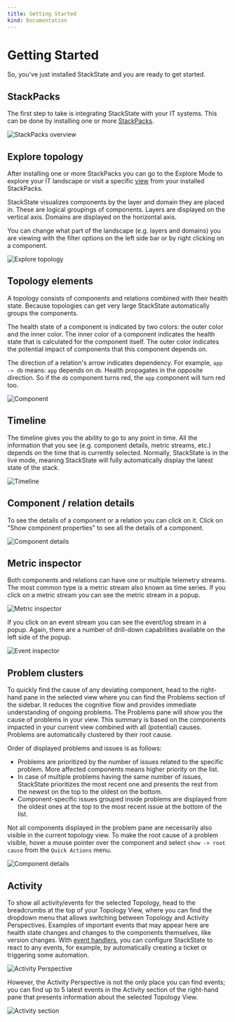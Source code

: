 ```yaml
---
title: Getting Started
kind: Documentation
---
```


# Getting Started

So, you've just installed StackState and you are ready to get started.

## StackPacks

The first step to take is integrating StackState with your IT systems. This can be done by installing one or more [StackPacks](integrations/).

![StackPacks overview](.gitbook/assets/01_stackpacks.png)

## Explore topology

After installing one or more StackPacks you can go to the Explore Mode to explore your IT landscape or visit a specific [view](use/views.md) from your installed StackPacks.

StackState visualizes components by the layer and domain they are placed in. These are logical groupings of components. Layers are displayed on the vertical axis. Domains are displayed on the horizontal axis.

You can change what part of the landscape \(e.g. layers and domains\) you are viewing with the filter options on the left side bar or by right clicking on a component.

![Explore topology](.gitbook/assets/02_topology.png)

## Topology elements

A topology consists of components and relations combined with their health state. Because topologies can get very large StackState automatically groups the components.

The health state of a component is indicated by two colors: the outer color and the inner color. The inner color of a component indicates the health state that is calculated for the component itself. The outer color indicates the potential impact of components that this component depends on.

The direction of a relation's arrow indicates dependency. For example, `app -> db` means: `app` depends on `db`. Health propagates in the opposite direction. So if the `db` component turns red, the `app` component will turn red too.

![Component](.gitbook/assets/021_topology_elements.png)

## Timeline

The timeline gives you the ability to go to any point in time. All the information that you see \(e.g. component details, metric streams, etc.\) depends on the time that is currently selected. Normally, StackState is in the live mode, meaning StackState will fully automatically display the latest state of the stack.

![Timeline](.gitbook/assets/06_timeline.png)

## Component / relation details

To see the details of a component or a relation you can click on it. Click on "Show component properties" to see all the details of a component.

![Component details](.gitbook/assets/03_component_details.png)

## Metric inspector

Both components and relations can have one or multiple telemetry streams. The most common type is a metric stream also known as time series. If you click on a metric stream you can see the metric stream in a popup.

![Metric inspector](.gitbook/assets/031_component_details_inspect_metric_stream.png)

If you click on an event stream you can see the event/log stream in a popup. Again, there are a number of drill-down capabilities available on the left side of the popup.

![Event inspector](.gitbook/assets/032_component_details_inspect_event_stream.png)

## Problem clusters

To quickly find the cause of any deviating component, head to the right-hand pane in the selected view where you can find the Problems section of the sidebar. It reduces the cognitive flow and provides immediate understanding of ongoing problems. The Problems pane will show you the cause of problems in your view. This summary is based on the components impacted in your current view combined with all \(potential\) causes. Problems are automatically clustered by their root cause.

Order of displayed problems and issues is as follows:

* Problems are prioritized by the number of issues related to the specific problem. More affected components means higher priority on the list.
* In case of multiple problems having the same number of issues, StackState prioritizes the most recent one and presents the rest from the newest on the top to the oldest on the bottom.
* Component-specific issues grouped inside problems are displayed from the oldest ones at the top to the most recent issue at the bottom of the list.

Not all components displayed in the problem pane are necessarily also visible in the current topology view. To make the root cause of a problem visible, hover a mouse pointer over the component and select `show -> root cause` from the `Quick Actions` menu.

![Component details](.gitbook/assets/04_problem_summary.png)

## Activity

To show all activity/events for the selected Topology, head to the breadcrumbs at the top of your Topology View, where you can find the dropdown menu that allows switching between Topology and Activity Perspectives. Examples of important events that may appear here are health state changes and changes to the components themselves, like version changes. With [event handlers](use/alerting.md), you can configure StackState to react to any events, for example, by automatically creating a ticket or triggering some automation.

![Activity Perspective](.gitbook/assets/activity_perspective.png)

However, the Activity Perspective is not the only place you can find events; you can find up to 5 latest events in the Activity section of the right-hand pane that presents information about the selected Topology View.

![Activity section](.gitbook/assets/activity_section.png)

